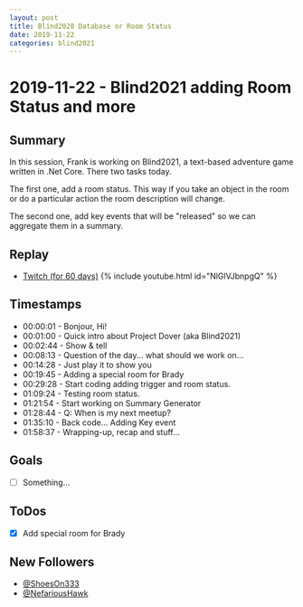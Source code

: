 ```yaml
---
layout: post
title: Blind2020 Database or Room Status
date: 2019-11-22
categories: blind2021
---
```



# 2019-11-22 - Blind2021 adding Room Status and more

## Summary

In this session, Frank is working on Blind2021, a text-based adventure game written in .Net Core. There two tasks today. 

The first one, add a room status. This way if you take an object in the room or do a particular action the room description will change. 

The second one, add key events that will be "released" so we can aggregate them in a summary. 

## Replay


- [Twitch (for 60 days)](https://www.twitch.tv/videos/511746039)
{% include youtube.html id="NlGlVJbnpgQ" %}
<br/><!--more-->


Timestamps 
--------

- 00:00:01 - Bonjour, Hi!
- 00:01:00 - Quick intro about Project Dover (aka Blind2021)
- 00:02:44 - Show & tell
- 00:08:13 - Question of the day... what should we work on...
- 00:14:28 - Just play it to show you
- 00:19:45 - Adding a special room for Brady
- 00:29:28 - Start coding adding trigger and room status.  
- 01:09:24 - Testing room status.
- 01:21:54 - Start working on Summary Generator
- 01:28:44 - Q: When is my next meetup?
- 01:35:10 - Back code... Adding Key event
- 01:58:37 - Wrapping-up, recap and stuff...


Goals
-----

- [ ] Something...



ToDos
-----
- [X] Add special room for Brady


New Followers
-------------

- [@ShoesOn333](https://www.twitch.tv/ShoesOn333)
- [@NefariousHawk](https://www.twitch.tv/NefariousHawk)

